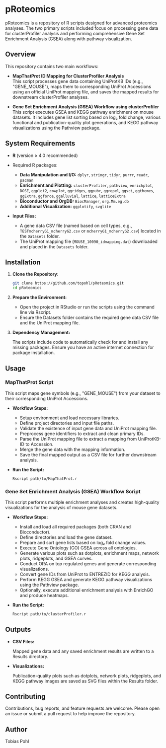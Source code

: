 # pRoteomics

pRoteomics is a repository of R scripts designed for advanced proteomics analyses. The two primary scripts included focus on processing gene data for clusterProfiler analysis and performing comprehensive Gene Set Enrichment Analysis (GSEA) along with pathway visualization.

## Overview

This repository contains two main workflows:

- **MapThatProt ID Mapping for ClusterProfiler Analysis**  
  This script processes gene data containing UniProtKB IDs (e.g., "GENE_MOUSE"), maps them to corresponding UniProt Accessions using an official UniProt mapping file, and saves the mapped results for downstream clusterProfiler analyses.

- **Gene Set Enrichment Analysis (GSEA) Workflow using clusterProfiler**  
  This script executes GSEA and KEGG pathway enrichment on mouse datasets. It includes gene list sorting based on log₂ fold change, various functional and publication-quality plot generations, and KEGG pathway visualizations using the Pathview package.

## System Requirements

- **R** (version ≥ 4.0 recommended)
- Required R packages:
  - **Data Manipulation and I/O:** `dplyr`, `stringr`, `tidyr`, `purrr`, `readr`, `pacman`
  - **Enrichment and Plotting:** `clusterProfiler`, `pathview`, `enrichplot`, `DOSE`, `ggplot2`, `cowplot`, `ggridges`, `ggpubr`, `ggrepel`, `ggsci`, `ggthemes`, `ggExtra`, `ggforce`, `ggalluvial`, `lattice`, `latticeExtra`
  - **Bioconductor and OrgDB:** `BiocManager`, `org.Mm.eg.db`
  - **Additional Visualization:** `ggplotify`, `svglite`

- **Input Files:**
  - A gene data CSV file (named based on cell types, e.g., `TESTmcherryG1_mcherryG2.csv` or `mcherryG1_mcherryG2.csv`) located in the `Datasets` folder.
  - The UniProt mapping file (`MOUSE_10090_idmapping.dat`) downloaded and placed in the `Datasets` folder.

## Installation

1. **Clone the Repository:**

   ```bash
   git clone https://github.com/topohl/pRoteomics.git
   cd pRoteomics
   ```

2. **Prepare the Environment:**

   - Open the project in RStudio or run the scripts using the command line via Rscript.
   - Ensure the Datasets folder contains the required gene data CSV file and the UniProt mapping file.

3. **Dependency Management:**

   The scripts include code to automatically check for and install any missing packages. Ensure you have an active internet connection for package installation.

## Usage

### MapThatProt Script

This script maps gene symbols (e.g., "GENE_MOUSE") from your dataset to their corresponding UniProt Accessions.

- **Workflow Steps:**
  - Setup environment and load necessary libraries.
  - Define project directories and input file paths.
  - Validate the existence of input gene data and UniProt mapping file.
  - Preprocess gene identifiers to extract and clean primary IDs.
  - Parse the UniProt mapping file to extract a mapping from UniProtKB-ID to Accession.
  - Merge the gene data with the mapping information.
  - Save the final mapped output as a CSV file for further downstream analysis.

- **Run the Script:**

   ```bash
   Rscript path/to/MapThatProt.r
   ```

### Gene Set Enrichment Analysis (GSEA) Workflow Script

This script performs multiple enrichment analyses and creates high-quality visualizations for the analysis of mouse gene datasets.

- **Workflow Steps:**
  - Install and load all required packages (both CRAN and Bioconductor).
  - Define directories and load the gene dataset.
  - Prepare and sort gene lists based on log₂ fold change values.
  - Execute Gene Ontology (GO) GSEA across all ontologies.
  - Generate various plots such as dotplots, enrichment maps, network plots, ridgeplots, and GSEA curves.
  - Conduct ORA on top regulated genes and generate corresponding visualizations.
  - Convert gene IDs from UniProt to ENTREZID for KEGG analysis.
  - Perform KEGG GSEA and generate KEGG pathway visualizations using the Pathview package.
  - Optionally, execute additional enrichment analysis with EnrichGO and produce heatmaps.

- **Run the Script:**

   ```bash
   Rscript path/to/clusterProfiler.r
   ```

## Outputs

- **CSV Files:**
  
  Mapped gene data and any saved enrichment results are written to a Results directory.

- **Visualizations:**
  
  Publication-quality plots such as dotplots, network plots, ridgeplots, and KEGG pathway images are saved as SVG files within the Results folder.

## Contributing

Contributions, bug reports, and feature requests are welcome. Please open an issue or submit a pull request to help improve the repository.

## Author

Tobias Pohl